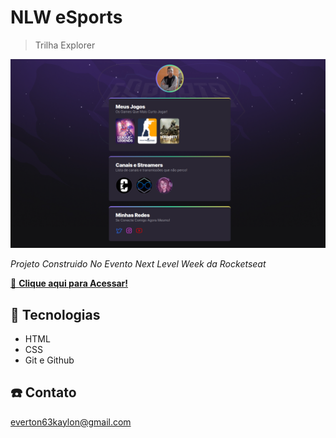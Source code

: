 # NLW eSports

> Trilha Explorer

![preview](./.github/preview.png)

*Projeto Construido No Evento Next Level Week da Rocketseat*

[📌 **Clique aqui para Acessar!**](https://evertonkaylon.github.io/projeto-NLW/)

## 🧰 Tecnologias

- HTML
- CSS
- Git e Github

## ☎️ Contato

everton63kaylon@gmail.com